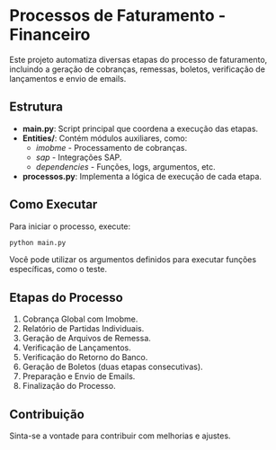# Processos de Faturamento - Financeiro

Este projeto automatiza diversas etapas do processo de faturamento, incluindo a geração de cobranças, remessas, boletos, verificação de lançamentos e envio de emails.

## Estrutura

- **main.py**: Script principal que coordena a execução das etapas.
- **Entities/**: Contém módulos auxiliares, como:
  - *imobme* - Processamento de cobranças.
  - *sap* - Integrações SAP.
  - *dependencies* - Funções, logs, argumentos, etc.
- **processos.py**: Implementa a lógica de execução de cada etapa.

## Como Executar

Para iniciar o processo, execute:
```bash
python main.py
```

Você pode utilizar os argumentos definidos para executar funções específicas, como o teste.

## Etapas do Processo

1. Cobrança Global com Imobme.
2. Relatório de Partidas Individuais.
3. Geração de Arquivos de Remessa.
4. Verificação de Lançamentos.
5. Verificação do Retorno do Banco.
6. Geração de Boletos (duas etapas consecutivas).
7. Preparação e Envio de Emails.
8. Finalização do Processo.

## Contribuição

Sinta-se a vontade para contribuir com melhorias e ajustes.
